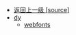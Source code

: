 - [返回上一级 [source]](theme/source/)
- [dy](theme/source/dy/)
  - [webfonts](theme/source/dy/webfonts/)
